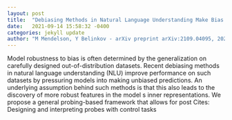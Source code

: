 ```yaml
---
layout: post
title:  "Debiasing Methods in Natural Language Understanding Make Bias More Accessible"
date:   2021-09-14 15:58:32 -0400
categories: jekyll update
author: "M Mendelson, Y Belinkov - arXiv preprint arXiv:2109.04095, 2021"
---
```

Model robustness to bias is often determined by the generalization on carefully designed out-of-distribution datasets. Recent debiasing methods in natural language understanding (NLU) improve performance on such datasets by pressuring models into making unbiased predictions. An underlying assumption behind such methods is that this also leads to the discovery of more robust features in the model s inner representations. We propose a general probing-based framework that allows for post Cites: Designing and interpreting probes with control tasks